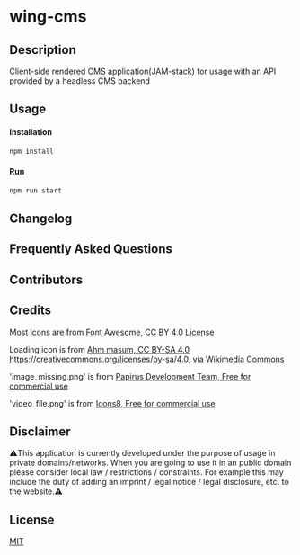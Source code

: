 # wing-cms


## Description
Client-side rendered CMS application(JAM-stack) for usage with an API provided by a headless CMS backend

## Usage


#### Installation
```bash
npm install
```


#### Run
```bash
npm run start
```


## Changelog


## Frequently Asked Questions


## Contributors


## Credits

Most icons are from [Font Awesome](https://fontawesome.com), [CC BY 4.0 License](https://fontawesome.com/license/free)

Loading icon is from [Ahm masum, CC BY-SA 4.0 <https://creativecommons.org/licenses/by-sa/4.0>, via Wikimedia Commons](https://commons.wikimedia.org/wiki/File:Loading_icon.gif)

'image_missing.png' is from [Papirus Development Team, Free for commercial use](https://icon-icons.com/icon/image-missing/92832)

'video_file.png' is from [Icons8, Free for commercial use](https://icon-icons.com/icon/video-file/54125)

## Disclaimer
⚠️This application is currently developed under the purpose of usage in private domains/networks. When you are going to use it in an public domain please consider local law / restrictions / constraints. For example this may include the duty of adding an imprint / legal notice / legal disclosure, etc. to the website.⚠️

## License

[MIT](https://github.com/pb-it/wing-cms/blob/main/LICENSE)